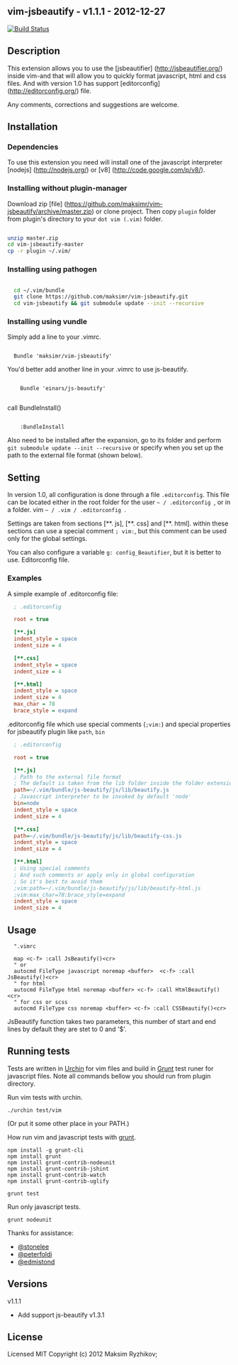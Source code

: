 vim-jsbeautify - v1.1.1 - 2012-12-27
---------------------------------------------------
[![Build Status](https://secure.travis-ci.org/maksimr/vim-jsbeautify.png)](http://travis-ci.org/maksimr/vim-jsbeautify)

Description
------------

This extension allows you to use the [jsbeautifier] (http://jsbeautifier.org/)
inside vim-and that will allow you to quickly format javascript, html and css files.
And with version 1.0 has support [editorconfig] (http://editorconfig.org/) file.

Any comments, corrections and suggestions are welcome.

Installation
------------

### Dependencies
To use this extension you need
will install one of the javascript interpreter
[nodejs] (http://nodejs.org/) or [v8] (http://code.google.com/p/v8/).

### Installing without plugin-manager

Download zip [file] (https://github.com/maksimr/vim-jsbeautify/archive/master.zip)
or clone project. Then copy `plugin` folder from plugin's directory to your `dot vim (.vim)` folder.

``` bash

unzip master.zip
cd vim-jsbeautify-master
cp -r plugin ~/.vim/

```

### Installing using pathogen

```bash

  cd ~/.vim/bundle
  git clone https://github.com/maksimr/vim-jsbeautify.git
  cd vim-jsbeautify && git submodule update --init --recursive

```

### Installing using vundle

Simply add a line to your .vimrc.

```vim

  Bundle 'maksimr/vim-jsbeautify'

```

You'd better add another line in your .vimrc to use js-beautify.

```vim

    Bundle 'einars/js-beautify'
    
```

call BundleInstall()

```vim

    :BundleInstall

```

Also need to be installed after the expansion, go to its folder
and perform `git submodule update --init --recursive` or specify
when you set up the path to the external file format (shown below).

Setting
-------------

In version 1.0, all configuration is done through a file `.editorconfig`.
This file can be located either in the root folder for the user `~ / .editorconfig `,
or in a folder. vim `~ / .vim / .editorconfig `.

Settings are taken from sections [\*\*. js], [\*\*. css] and [\*\*. html]. within these
sections can use a special comment `; vim:`, but this comment
can be used only for the global settings.

You can also configure a variable ```g: config_Beautifier```, but it is better to use. Editorconfig file.


### Examples

A simple example of .editorconfig file:

```ini
  ; .editorconfig

  root = true

  [**.js]
  indent_style = space
  indent_size = 4

  [**.css]
  indent_style = space
  indent_size = 4

  [**.html]
  indent_style = space
  indent_size = 4
  max_char = 78
  brace_style = expand

```

.editorconfig file which use special comments (```;vim:```)
and special properties for jsbeautify plugin like ```path```, ```bin```


```ini
  ; .editorconfig

  root = true

  [**.js]
  ; Path to the external file format
  ; The default is taken from the lib folder inside the folder extension.
  path=~/.vim/bundle/js-beautify/js/lib/beautify.js
  ; Javascript interpreter to be invoked by default 'node'
  bin=node
  indent_style = space
  indent_size = 4

  [**.css]
  path=~/.vim/bundle/js-beautify/js/lib/beautify-css.js
  indent_style = space
  indent_size = 4

  [**.html]
  ; Using special comments
  ; And such comments or apply only in global configuration
  ; So it's best to avoid them
  ;vim:path=~/.vim/bundle/js-beautify/js/lib/beautify-html.js
  ;vim:max_char=78:brace_style=expand
  indent_style = space
  indent_size = 4

```

Usage
-------------

```vim
  ".vimrc

  map <c-f> :call JsBeautify()<cr>
  " or
  autocmd FileType javascript noremap <buffer>  <c-f> :call JsBeautify()<cr>
  " for html
  autocmd FileType html noremap <buffer> <c-f> :call HtmlBeautify()<cr>
  " for css or scss
  autocmd FileType css noremap <buffer> <c-f> :call CSSBeautify()<cr>

```

JsBeautify function takes two parameters, this number of start and end lines by
default they are stet to 0 and '$'.

## Running tests
Tests are written in [Urchin](http://www.urchin.sh) for vim files and build in [Grunt](https://github.com/gruntjs/grunt) test runer for javascript files.
Note all commands bellow you should run from plugin directory.

Run vim tests with urchin.

    ./urchin test/vim

(Or put it some other place in your PATH.)

How run vim and javascript tests with [grunt](https://github.com/gruntjs/grunt).

    npm install -g grunt-cli
    npm install grunt
    npm install grunt-contrib-nodeunit
    npm install grunt-contrib-jshint
    npm install grunt-contrib-watch
    npm install grunt-contrib-uglify

    grunt test

Run only javascript tests.

    grunt nodeunit


Thanks for assistance:

+ [@stonelee](https://github.com/stonelee)
+ [@peterfoldi](https://github.com/peterfoldi)
+ [@edmistond](https://github.com/edmistond)


## Versions

v1.1.1
  + Add support js-beautify v1.3.1

## License

Licensed MIT
Copyright (c) 2012 Maksim Ryzhikov;
